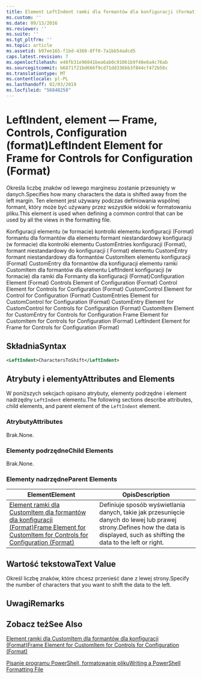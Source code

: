```yaml
---
title: Element LeftIndent ramki dla formantów dla konfiguracji (Format) | Dokumentacja firmy Microsoft
ms.custom: ''
ms.date: 09/13/2016
ms.reviewer: ''
ms.suite: ''
ms.tgt_pltfrm: ''
ms.topic: article
ms.assetid: b97ee165-f1bd-4360-8ff0-7a1bb54adcd5
caps.latest.revision: 7
ms.openlocfilehash: e48fb31e96041bea6ab0c91061b9f48e6a4c76ab
ms.sourcegitcommit: b6871f21bd666f9cd71dd336bb3f844cf472b56c
ms.translationtype: MT
ms.contentlocale: pl-PL
ms.lasthandoff: 02/03/2019
ms.locfileid: "56848258"
---
```

# <a name="leftindent-element-for-frame-for-controls-for-configuration-format"></a><span data-ttu-id="9326c-102">LeftIndent, element — Frame, Controls, Configuration (format)</span><span class="sxs-lookup"><span data-stu-id="9326c-102">LeftIndent Element for Frame for Controls for Configuration (Format)</span></span>

<span data-ttu-id="9326c-103">Określa liczbę znaków od lewego marginesu zostanie przesunięty w danych.</span><span class="sxs-lookup"><span data-stu-id="9326c-103">Specifies how many characters the data is shifted away from the left margin.</span></span> <span data-ttu-id="9326c-104">Ten element jest używany podczas definiowania wspólnej formant, który może być używany przez wszystkie widoki w formatowaniu pliku.</span><span class="sxs-lookup"><span data-stu-id="9326c-104">This element is used when defining a common control that can be used by all the views in the formatting file.</span></span>

<span data-ttu-id="9326c-105">Konfiguracji elementu (w formacie) kontrolki elementu konfiguracji (Format) formantu dla formantów dla elementu formant niestandardowy konfiguracji (w formacie) dla kontrolki elementu CustomEntries konfiguracji (Format), formant niestandardowy do konfiguracji ( Format) elementu CustomEntry formant niestandardowy dla formantów CustomItem elementu konfiguracji (Format) CustomEntry dla formantów dla konfiguracji elementu ramki CustomItem dla formantów dla elementu LeftIndent konfiguracji (w formacie) dla ramki dla Formanty dla konfiguracji (Format)</span><span class="sxs-lookup"><span data-stu-id="9326c-105">Configuration Element (Format) Controls Element of Configuration (Format) Control Element for Controls for Configuration (Format) CustomControl Element for Control for Configuration (Format) CustomEntries Element for CustomControl for Configuration (Format) CustomEntry Element for CustomControl for Controls for Configuration (Format) CustomItem Element for CustomEntry for Controls for Configuration Frame Element for CustomItem for Controls for Configuration (Format) LeftIndent Element for Frame for Controls for Configuration (Format)</span></span>

## <a name="syntax"></a><span data-ttu-id="9326c-106">Składnia</span><span class="sxs-lookup"><span data-stu-id="9326c-106">Syntax</span></span>

```xml
<LeftIndent>CharactersToShift</LeftIndent>
```

## <a name="attributes-and-elements"></a><span data-ttu-id="9326c-107">Atrybuty i elementy</span><span class="sxs-lookup"><span data-stu-id="9326c-107">Attributes and Elements</span></span>

<span data-ttu-id="9326c-108">W poniższych sekcjach opisano atrybuty, elementy podrzędne i element nadrzędny `LeftIndent` elementu.</span><span class="sxs-lookup"><span data-stu-id="9326c-108">The following sections describe attributes, child elements, and parent element of the `LeftIndent` element.</span></span>

### <a name="attributes"></a><span data-ttu-id="9326c-109">Atrybuty</span><span class="sxs-lookup"><span data-stu-id="9326c-109">Attributes</span></span>

<span data-ttu-id="9326c-110">Brak.</span><span class="sxs-lookup"><span data-stu-id="9326c-110">None.</span></span>

### <a name="child-elements"></a><span data-ttu-id="9326c-111">Elementy podrzędne</span><span class="sxs-lookup"><span data-stu-id="9326c-111">Child Elements</span></span>

<span data-ttu-id="9326c-112">Brak.</span><span class="sxs-lookup"><span data-stu-id="9326c-112">None.</span></span>

### <a name="parent-elements"></a><span data-ttu-id="9326c-113">Elementy nadrzędne</span><span class="sxs-lookup"><span data-stu-id="9326c-113">Parent Elements</span></span>

|<span data-ttu-id="9326c-114">Element</span><span class="sxs-lookup"><span data-stu-id="9326c-114">Element</span></span>|<span data-ttu-id="9326c-115">Opis</span><span class="sxs-lookup"><span data-stu-id="9326c-115">Description</span></span>|
|-------------|-----------------|
|[<span data-ttu-id="9326c-116">Element ramki dla CustomItem dla formantów dla konfiguracji (Format)</span><span class="sxs-lookup"><span data-stu-id="9326c-116">Frame Element for CustomItem for Controls for Configuration (Format)</span></span>](./frame-element-for-customitem-for-controls-for-configuration-format.md)|<span data-ttu-id="9326c-117">Definiuje sposób wyświetlania danych, takie jak przesunięcie danych do lewej lub prawej strony.</span><span class="sxs-lookup"><span data-stu-id="9326c-117">Defines how the data is displayed, such as shifting the data to the left or right.</span></span>|

## <a name="text-value"></a><span data-ttu-id="9326c-118">Wartość tekstowa</span><span class="sxs-lookup"><span data-stu-id="9326c-118">Text Value</span></span>

<span data-ttu-id="9326c-119">Określ liczbę znaków, które chcesz przenieść dane z lewej strony.</span><span class="sxs-lookup"><span data-stu-id="9326c-119">Specify the number of characters that you want to shift the data to the left.</span></span>

## <a name="remarks"></a><span data-ttu-id="9326c-120">Uwagi</span><span class="sxs-lookup"><span data-stu-id="9326c-120">Remarks</span></span>

## <a name="see-also"></a><span data-ttu-id="9326c-121">Zobacz też</span><span class="sxs-lookup"><span data-stu-id="9326c-121">See Also</span></span>

[<span data-ttu-id="9326c-122">Element ramki dla CustomItem dla formantów dla konfiguracji (Format)</span><span class="sxs-lookup"><span data-stu-id="9326c-122">Frame Element for CustomItem for Controls for Configuration (Format)</span></span>](./frame-element-for-customitem-for-controls-for-configuration-format.md)

[<span data-ttu-id="9326c-123">Pisanie programu PowerShell, formatowanie pliku</span><span class="sxs-lookup"><span data-stu-id="9326c-123">Writing a PowerShell Formatting File</span></span>](./writing-a-powershell-formatting-file.md)
